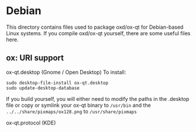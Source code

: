 
Debian
====================
This directory contains files used to package oxd/ox-qt
for Debian-based Linux systems. If you compile oxd/ox-qt yourself, there are some useful files here.

## ox: URI support ##


ox-qt.desktop  (Gnome / Open Desktop)
To install:

	sudo desktop-file-install ox-qt.desktop
	sudo update-desktop-database

If you build yourself, you will either need to modify the paths in
the .desktop file or copy or symlink your ox-qt binary to `/usr/bin`
and the `../../share/pixmaps/ox128.png` to `/usr/share/pixmaps`

ox-qt.protocol (KDE)

